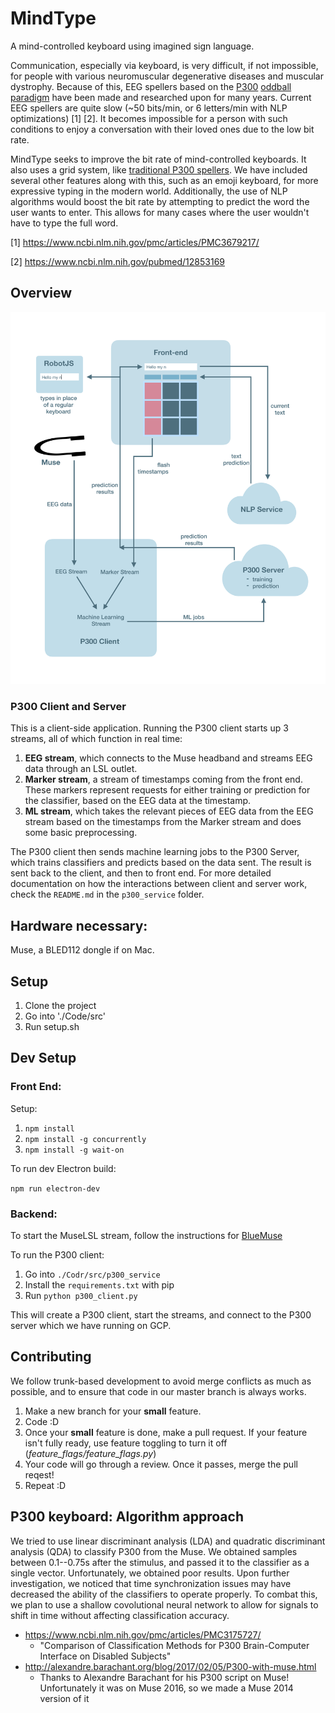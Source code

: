 # MindType
A mind-controlled keyboard using imagined sign language.

Communication, especially via keyboard, is very difficult, if not impossible, for people with various neuromuscular degenerative diseases and muscular dystrophy. Because of this, EEG spellers based on the [P300](https://en.wikipedia.org/wiki/P300_(neuroscience)) [oddball paradigm](https://en.wikipedia.org/wiki/Oddball_paradigm) have been made and researched upon for many years. Current EEG spellers are quite slow (~50 bits/min, or 6 letters/min with NLP optimizations) [1] [2]. It becomes impossible for a person with such conditions to enjoy a conversation with their loved ones due to the low bit rate.

MindType seeks to improve the bit rate of mind-controlled keyboards. It also uses a grid system, like [traditional P300 spellers](http://iopscience.iop.org/1741-2552/13/6/066018/downloadHRFigure/figure/jneaa47eff2). We have included several other features along with this, such as an emoji keyboard, for more expressive typing in the modern world. Additionally, the use of NLP algorithms would boost the bit rate by attempting to predict the word the user wants to enter. This allows for many cases where the user wouldn't have to type the full word.

[1] https://www.ncbi.nlm.nih.gov/pmc/articles/PMC3679217/

[2] https://www.ncbi.nlm.nih.gov/pubmed/12853169


## Overview

![](Design/FlowChart.png)
<!-- #### Development status: Work In Progress -->

### P300 Client and Server

This is a client-side application. Running the P300 client starts up 3 streams, all of which function in real time:
1. __EEG stream__, which connects to the Muse headband and streams EEG data through an LSL outlet.
2. __Marker stream__, a stream of timestamps coming from the front end. These markers represent requests for either training or prediction for the classifier, based on the EEG data at the timestamp.
3. __ML stream__, which takes the relevant pieces of EEG data from the EEG stream based on the timestamps from the Marker stream and does some basic preprocessing.

The P300 client then sends machine learning jobs to the P300 Server, which trains classifiers and predicts based on the data sent. The result is sent back to the client, and then to front end. For more detailed documentation on how the interactions between client and server work, check the `README.md` in the `p300_service` folder.

## Hardware necessary:
<!-- OpenBCI Cyton. (The keyboard works with Muse as well, but you would need to use P300 instead of motor imagery) -->
Muse, a BLED112 dongle if on Mac.

## Setup
1. Clone the project
2. Go into './Code/src'
3. Run setup.sh

## Dev Setup
### Front End:
Setup:
1. `npm install`
2. `npm install -g concurrently`
3. `npm install -g wait-on`

To run dev Electron build:

`npm run electron-dev`


### Backend:

To start the MuseLSL stream, follow the instructions for [BlueMuse](https://github.com/kowalej/BlueMuse)

To run the P300 client:
1. Go into `./Codr/src/p300_service`
2. Install the `requirements.txt` with pip
3. Run `python p300_client.py`

This will create a P300 client, start the streams, and connect to the P300 server which we have running on GCP.
<!-- To use MindType:
```
    ./MindType.sh
```

To toggle different features, you can change the feature flags in "./Code/src/feature_flags.py" -->



## Contributing
We follow trunk-based development to avoid merge conflicts as much as
possible, and to ensure that code in our master branch is always works.

1. Make a new branch for your **small** feature.
2. Code :D
3. Once your **small** feature is done, make a pull request. If your feature
isn't fully ready, use feature toggling to turn it off
(*feature_flags/feature_flags.py*)
4. Your code will go through a review. Once it passes, merge the pull reqest!
5. Repeat :D



## P300 keyboard: Algorithm approach
We tried to use linear discriminant analysis (LDA) and quadratic discriminant analysis (QDA) to classify P300 from the Muse. We obtained samples between 0.1--0.75s after the stimulus, and passed it to the classifier as a single vector. Unfortunately, we obtained poor results. Upon further investigation, we noticed that time synchronization issues may have decreased the ability of the classifiers to operate properly. To combat this, we plan to use a shallow covolutional neural network to allow for signals to shift in time without affecting classification accuracy.

- https://www.ncbi.nlm.nih.gov/pmc/articles/PMC3175727/
    - "Comparison of Classification Methods for P300 Brain-Computer Interface on Disabled Subjects"
- http://alexandre.barachant.org/blog/2017/02/05/P300-with-muse.html
    - Thanks to Alexandre Barachant for his P300 script on Muse! Unfortunately it was on Muse 2016, so we made a Muse 2014 version of it

<!-- ### Phase 2: Binary motor classification
- http://iopscience.iop.org/article/10.1088/1741-2560/10/4/046003/pdf
    - "Quadcopter control in three-dimensional space using a noninvasive motor imagery-based brain–computer interface"
### Phase 3: Multiclass motor classification
We used a deep convolutional neural network to classify 9 different hand movements (extension, flexion, suprination, pronation, V sign, Y sign with pinkie and thumb, fist-close, fist-open, and pinch). EEG data was collected using an in-house headset from 8 channels (F3, Fz, F4, C3, C1, Cz, C2, C4) at a sampling frequency of 256Hz using the OpenBCI without electrode amplifiers. [3] showed the first four movements being distinguished through EEG, and [4] showed the last 5 movements being distinguished through EEG. Our neural network architecture was inspired by the deep CNN shown in [5]. We collected 60 4-second samples of data for each gesture (see [6] for more details).

In the future, we plan to obtain data using the OpenBCI WiFi Shield to increase our temporal resolution to 1000Hz. In addition, we plan on using 3D convolutions (time, spatial-x, spatial-y). This will allow convolutions to be done over spatial-x and spatial-y, which may allow the CNN to understand the propogation of electric field through space for better source localization.

- http://ieeexplore.ieee.org/document/6943840/?reload=true
    - [3]: **"Discriminating hand gesture motor imagery tasks using cortical current density estimation"**
        - Aproach 1 for Phase 3
        - http://www.sciencedirect.com/science/article/pii/S0167876015001749#fn0010
            - Explanation of surface laplacian and applications to EEG
- http://www.tandfonline.com/doi/abs/10.1080/10790268.2017.1369215
    - [4]: **"Prediction of specific hand movements using EEG signals"**
    - Approach 2 for Phase 3
- https://www.ncbi.nlm.nih.gov/pubmed/28782865
    - [5]: **"Deep Learning With Convolutional Neural Networks for EEG Decoding and Visualization"**
- https://github.com/neurotechuoft/Data-Repository/
    - [6]: **NeurotechUofT: 9-class motor imagery data collection**
        - See "./eeg/motor-imagery/2018-03-17" for raw data
        - See "./eeg/motor-imagery/notes/2018-03-17.md" for experiment setup -->

<!-- ## Multithreaded architecture (MTA)
The whole program has two basic functions: collect data from the board, and process it somehow. If this were to be done in a single-threaded application, if one iteration of processing were to take too long, it would block the program from receiving data from the board. Due to this, the program uses a multithreaded architecture, with one thread responsible for collecting data and one thread responsible for processing it.

The MTA uses a variant of the publish-subscribe design pattern. A messaging queue is implemented in the Controller class. Controllable classes **can be controlled** by receiving messages in their Controller, and handing the message however appropriate. A master Controller is responsible for receiving instructions from the user and passing them along to each Controllable.

A BioSignal is a Controllable that can also **update** itself with the latest data sample from the board, and **process** data somehow. During each update cycle, it also calls its **control()** method. The updating and processing will occur on separate threads instantiated in the **main()** function. (Look at the Tagger class for an example of a BioSignal).

**main.py** initates the program, which is controlled from the GUI. It first sets up the OpenBCI board, makes the GUI, and then sets up a thread for processing. The GUI then handles playing / pausing the board by instantiating a thread to run **stream()** from openbci_v3. This function streams biosignals from the OpenBCI board, and calls each BioSignals's **update()** function). Processing of BioSignals is handled in **process_thread** (which runs **run_processor()**) by asynchronously calling each BioSignal's process function. -->


<!-- ## Plan
![Plan](Meetings/resources/2017-07-17.png?raw=true "Plan") -->
